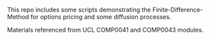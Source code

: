 This repo includes some scripts demonstrating the Finite-Difference-Method for options pricing and some diffusion processes.

Materials referenced from UCL COMP0041 and COMP0043 modules.
